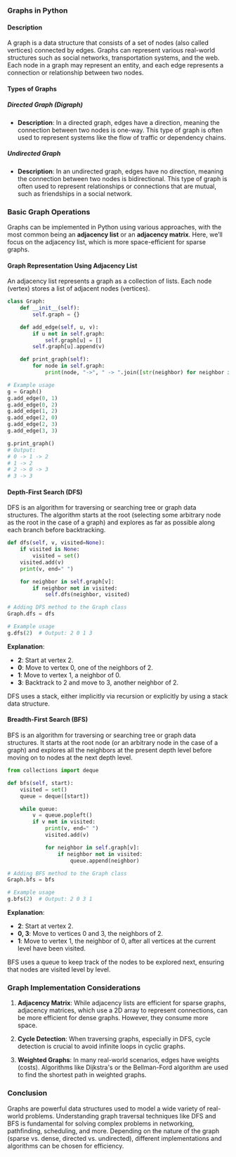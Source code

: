 ### **Graphs in Python**

#### **Description**
A graph is a data structure that consists of a set of nodes (also called vertices) connected by edges. Graphs can represent various real-world structures such as social networks, transportation systems, and the web. Each node in a graph may represent an entity, and each edge represents a connection or relationship between two nodes.

#### **Types of Graphs**

##### **Directed Graph (Digraph)**
- **Description**: In a directed graph, edges have a direction, meaning the connection between two nodes is one-way. This type of graph is often used to represent systems like the flow of traffic or dependency chains.

##### **Undirected Graph**
- **Description**: In an undirected graph, edges have no direction, meaning the connection between two nodes is bidirectional. This type of graph is often used to represent relationships or connections that are mutual, such as friendships in a social network.

### **Basic Graph Operations**

Graphs can be implemented in Python using various approaches, with the most common being an **adjacency list** or an **adjacency matrix**. Here, we’ll focus on the adjacency list, which is more space-efficient for sparse graphs.

#### **Graph Representation Using Adjacency List**
An adjacency list represents a graph as a collection of lists. Each node (vertex) stores a list of adjacent nodes (vertices).

```python
class Graph:
    def __init__(self):
        self.graph = {}

    def add_edge(self, u, v):
        if u not in self.graph:
            self.graph[u] = []
        self.graph[u].append(v)

    def print_graph(self):
        for node in self.graph:
            print(node, "->", " -> ".join([str(neighbor) for neighbor in self.graph[node]]))

# Example usage
g = Graph()
g.add_edge(0, 1)
g.add_edge(0, 2)
g.add_edge(1, 2)
g.add_edge(2, 0)
g.add_edge(2, 3)
g.add_edge(3, 3)

g.print_graph()
# Output:
# 0 -> 1 -> 2
# 1 -> 2
# 2 -> 0 -> 3
# 3 -> 3
```

#### **Depth-First Search (DFS)**
DFS is an algorithm for traversing or searching tree or graph data structures. The algorithm starts at the root (selecting some arbitrary node as the root in the case of a graph) and explores as far as possible along each branch before backtracking.

```python
def dfs(self, v, visited=None):
    if visited is None:
        visited = set()
    visited.add(v)
    print(v, end=" ")

    for neighbor in self.graph[v]:
        if neighbor not in visited:
            self.dfs(neighbor, visited)

# Adding DFS method to the Graph class
Graph.dfs = dfs

# Example usage
g.dfs(2)  # Output: 2 0 1 3
```

**Explanation**:
- **2**: Start at vertex 2.
- **0**: Move to vertex 0, one of the neighbors of 2.
- **1**: Move to vertex 1, a neighbor of 0.
- **3**: Backtrack to 2 and move to 3, another neighbor of 2.

DFS uses a stack, either implicitly via recursion or explicitly by using a stack data structure.

#### **Breadth-First Search (BFS)**
BFS is an algorithm for traversing or searching tree or graph data structures. It starts at the root node (or an arbitrary node in the case of a graph) and explores all the neighbors at the present depth level before moving on to nodes at the next depth level.

```python
from collections import deque

def bfs(self, start):
    visited = set()
    queue = deque([start])

    while queue:
        v = queue.popleft()
        if v not in visited:
            print(v, end=" ")
            visited.add(v)

            for neighbor in self.graph[v]:
                if neighbor not in visited:
                    queue.append(neighbor)

# Adding BFS method to the Graph class
Graph.bfs = bfs

# Example usage
g.bfs(2)  # Output: 2 0 3 1
```

**Explanation**:
- **2**: Start at vertex 2.
- **0, 3**: Move to vertices 0 and 3, the neighbors of 2.
- **1**: Move to vertex 1, the neighbor of 0, after all vertices at the current level have been visited.

BFS uses a queue to keep track of the nodes to be explored next, ensuring that nodes are visited level by level.

### **Graph Implementation Considerations**

1. **Adjacency Matrix**: While adjacency lists are efficient for sparse graphs, adjacency matrices, which use a 2D array to represent connections, can be more efficient for dense graphs. However, they consume more space.

2. **Cycle Detection**: When traversing graphs, especially in DFS, cycle detection is crucial to avoid infinite loops in cyclic graphs.

3. **Weighted Graphs**: In many real-world scenarios, edges have weights (costs). Algorithms like Dijkstra's or the Bellman-Ford algorithm are used to find the shortest path in weighted graphs.

### **Conclusion**
Graphs are powerful data structures used to model a wide variety of real-world problems. Understanding graph traversal techniques like DFS and BFS is fundamental for solving complex problems in networking, pathfinding, scheduling, and more. Depending on the nature of the graph (sparse vs. dense, directed vs. undirected), different implementations and algorithms can be chosen for efficiency.

